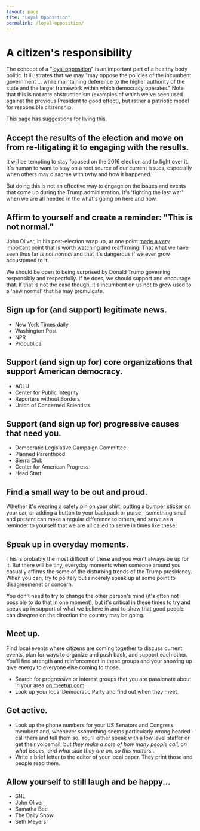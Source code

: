 ```yaml
---
layout: page
tite: "Loyal Opposition"
permalink: /loyal-opposition/
---
```


# A citizen's responsibility  
  
The concept of a "[loyal opposition](https://en.wikipedia.org/wiki/Loyal_opposition)" is an important part of a healthy body politic.  It illustrates that we may "may oppose the policies of the incumbent government ... while maintaining deference to the higher authority of the state and the larger framework within which democracy operates."  Note that this is not rote obstructionism (examples of which we've seen used against the previous President to good effect), but rather a patriotic model for responsible citizenship.  

This page has suggestions for living this.  

## Accept the results of the election and move on from re-litigating it to engaging with the results. 

It will be tempting to stay focused on the 2016 election and to fight over it.  It's human to want to stay on a root source of our current issues, especially when others may disagree with twhy and how it happened.  

But doing this is not an effective way to engage on the issues and events that come up during the Trump administration.  It's 'fighting the last war' when we are all needed in the what's going on here and now.   

## Affirm to yourself and create a reminder: "This is not normal."  

John Oliver, in his post-election wrap up, at one point [made a very important point](https://youtu.be/-rSDUsMwakI?t=22m29s) that is worth watching and reaffirming:  That what we have seen thus far *is not normal* and that it's dangerous if we ever grow accustomed to it.   

We should be open to being surprised by Donald Trump governing responsibly and respectfully.  If he does, we should support and encourage that.  If that is not the case though, it's incumbent on us not to grow used to a 'new normal' that he may promulgate.  

## Sign up for (and support) legitimate news.  

  * New York Times daily 
  * Washington Post 
  * NPR
  * Propublica

## Support (and sign up for) core organizations that support American democracy.  

* ACLU
* Center for Public Integrity
* Reporters without Borders
* Union of Concerned Scientists

## Support (and sign up for) progressive causes that need you.  

* Democratic Legislative Campaign Committee 
* Planned Parenthood
* Sierra Club
* Center for American Progress
* Head Start


## Find a small way to be out and proud.  

Whether it's wearing a safety pin on your shirt, putting a bumper sticker on your car, or adding a button to your backpack or purse - something small and present can make a regular difference to others, and serve as a reminder to yourself that we are all called to serve in times like these.  

## Speak up in everyday moments.  

This is probably the most difficult of these and you won't always be up for it.  But there will be tiny, everyday moments when someone around you casually affirms the some of the disturbing trends of the Trump presidency.  When you can, try to politely but sincerely speak up at some point to disagreemenet or concern.  

You don't need to try to change the other person's mind (it's often not possible to do that in one moment), but it's critical in these times to try and speak up in support of what we believe in and to show that good people can disagree on the direction the country may be going.  

## Meet up.  

Find local events where citizens are coming together to discuss current events, plan for ways to organize and push back, and support each other.  You'll find strength and reinforcement in these groups and your showing up give energy to everyone else coming to those.  

* Search for progressive or interest groups that you are passionate about in your area [on meetup.com](https://www.meetup.com/).  
* Look up your local Democratic Party and find out when they meet.  

## Get active.  

* Look up the phone numbers for your US Senators and Congress members and, whenever ssomething seems particularly wrong headed - call them and tell them so.  You'll either speak with a low level staffer or get their voicemail, but *they make a note of how many people call, on what issues, and what side they are on, so this matters.*.  
* Write a brief letter to the editor of your local paper.  They print those and people read them.  

## Allow yourself to still laugh and be happy...

* SNL 
* John Oliver
* Samatha Bee
* The Daily Show 
* Seth Meyers

